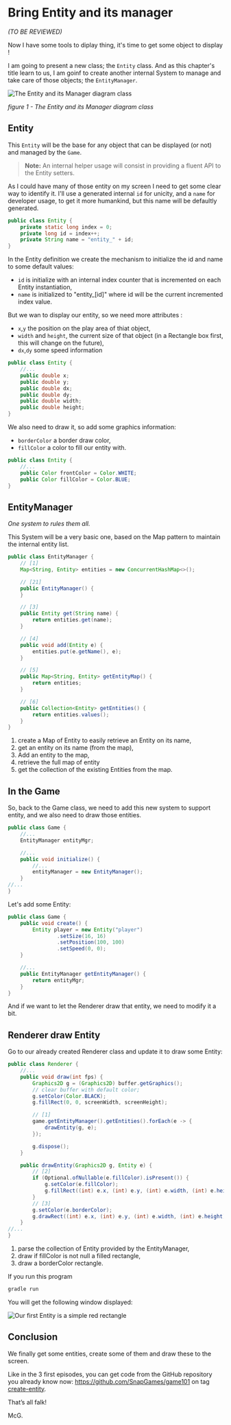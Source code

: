 # Bring Entity and its manager

_(TO BE REVIEWED)_

Now I have some tools to diplay thing, it's time to get some object to display !

I am going to present a new class; the `Entity` class. And as this chapter's title learn to us, I am goinf to create
another internal System to manage and take care of those objects; the `EntityManager`.

![The Entity and its Manager diagram class](https://www.plantuml.com/plantuml/png/ROzDQiCm48NtEiLqbzBc0YA4GEcogvv0yKpj0NaKh77hO7ptAf954NHbp_lXVRf4TPFEepTFEj18SFEEnGoC12Ff432QphiOuLsKzGwh0JZ2cchAtGOiI8jbqII_0AE5-Yzk90kVEh7qMLWiO9Yldl9rRovSslFFtKmSmi--_k74zJHLCYYShUSqJLvdfMGNyiPVyq1FUiY0XU_Pxg5iEiG3sI8avpimrb8McU8XwM_1U-gKWvnAzbnJTV3sYANFgQoyxZ4mcodaoMjuMPIcBzVHForZsdSUpu-GfPt8N4Xm7lql "The Entity and its Manager diagram class")

_figure 1 - The Entity and its Manager diagram class_

## Entity

This `Entity` will be the base for any object that can be displayed (or not) and managed by the `Game`.

> **Note:** An internal helper usage will consist in providing a fluent API to the Entity setters.

As I could have many of those entity on my screen I need to get some clear way to identify it. I'll use a generated
internal `id` for unicity, and a `name` for developer usage, to get it more humankind, but this name will be defaultly
generated.

```java
public class Entity {
    private static long index = 0;
    private long id = index++;
    private String name = "entity_" + id;
}
```

In the Entity definition we create the mechanism to initialize the id and name to some default values:

- `id` is initialize with an internal index counter that is incremented on each Entity instantiation,
- `name` is initialized to "entity_[id]" where id will be the current incremented index value.

But we wan to display our entity, so we need more attributes :

- `x`,`y` the position on the play area of thiat object,
- `width` and `height`, the current size of that object (in a Rectangle box first, this will change on the future),
- `dx`,`dy` some speed information

```java
public class Entity {
    //...
    public double x;
    public double y;
    public double dx;
    public double dy;
    public double width;
    public double height;
}
```

We also need to draw it, so add some graphics information:

- `borderColor` a border draw color,
- `fillColor` a color to fill our entity with.

```java
public class Entity {
    //...
    public Color frontColor = Color.WHITE;
    public Color fillColor = Color.BLUE;
}
```

## EntityManager

_One system to rules them all._

This System will be a very basic one, based on the Map pattern to maintain the internal entity list.

```java
public class EntityManager {
    // [1]
    Map<String, Entity> entities = new ConcurrentHashMap<>();

    // [21]
    public EntityManager() {
    }

    // [3]
    public Entity get(String name) {
        return entities.get(name);
    }

    // [4]
    public void add(Entity e) {
        entities.put(e.getName(), e);
    }

    // [5]
    public Map<String, Entity> getEntityMap() {
        return entities;
    }

    // [6]
    public Collection<Entity> getEntities() {
        return entities.values();
    }
}
```

1. create a Map of Entity to easily retrieve an Entity on its name,
2. get an entity on its name (from the map),
3. Add an entity to the map,
4. retrieve the full map of entity
5. get the collection of the existing Entities from the map.

## In the Game

So, back to the Game class, we need to add this new system to support entity, and we also need to draw those entities.

```java
public class Game {
    //...
    EntityManager entityMgr;

    //...
    public void initialize() {
        //...
        entityManager = new EntityManager();
    }
//...
}
```

Let's add some Entity:

```java
public class Game {
    public void create() {
        Entity player = new Entity("player")
                .setSize(16, 16)
                .setPosition(100, 100)
                .setSpeed(0, 0);
    }

    //...
    public EntityManager getEntityManager() {
        return entityMgr;
    }
}
```

And if we want to let the Renderer draw that entity, we need to modify it a bit.

## Renderer draw Entity

Go to our already created Renderer class and update it to draw some Entity:

```java
public class Renderer {
    //...
    public void draw(int fps) {
        Graphics2D g = (Graphics2D) buffer.getGraphics();
        // clear buffer with default color;
        g.setColor(Color.BLACK);
        g.fillRect(0, 0, screenWidth, screenHeight);

        // [1]
        game.getEntityManager().getEntities().forEach(e -> {
            drawEntity(g, e);
        });

        g.dispose();
    }

    public drawEntity(Graphics2D g, Entity e) {
        // [2]
        if (Optional.ofNullable(e.fillColor).isPresent()) {
            g.setColor(e.fillColor);
            g.fillRect((int) e.x, (int) e.y, (int) e.width, (int) e.height);
        }
        // [3]
        g.setColor(e.borderColor);
        g.drawRect((int) e.x, (int) e.y, (int) e.width, (int) e.height);
    }
//...
}
```

1. parse the collection of Entity provided by the EntityManager,
2. draw if fillColor is not null a filled rectangle,
3. draw a borderColor rectangle.

If you run this program

```bash
gradle run
```

You will get the following window displayed:

![Our first Entity is a simple red rectangle](illustrations/figure-create-entity-screenshot-01.png "Our first Entity is a simple red rectangle")

## Conclusion

We finally get some entities, create some of them and draw these to the screen.

Like in the 3 first episodes, you can get code from the GitHub repository you already know
now: https://github.com/SnapGames/game101 on
tag [create-entity](https://github.com/SnapGames/game101/releases/tag/create-entity).

That’s all falk!

McG.